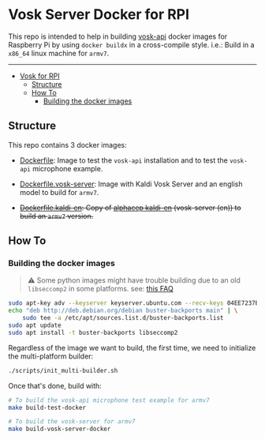 # Vosk Server Docker for RPI

This repo is intended to help in building [vosk-api](https://github.com/alphacep/vosk-api)
docker images for Raspberry Pi by using `docker buildx` in a cross-compile style.
i.e.: Build in a `x86_64` linux machine for `armv7`.

----

<!--ts-->
* [Vosk for RPI](#vosk-for-rpi)
   * [Structure](#structure)
   * [How To](#how-to)
      * [Building the docker images](#building-the-docker-images)

<!-- Created by https://github.com/ekalinin/github-markdown-toc -->
<!-- Added by: ubuntu, at: Tue Apr 19 12:28:30 UTC 2022 -->

<!--te-->

## Structure

This repo contains 3 docker images:

 - [Dockerfile](dockerfiles/Dockerfile): Image to test the `vosk-api` installation
    and to test the `vosk-api` microphone example.

 - [Dockerfile.vosk-server](dockerfiles/Dockerfile.vosk-server): Image with Kaldi Vosk Server and an english model to build for `armv7`.

 - ~~[Dockerfile.kaldi-en](dockerfiles/Dockerfile.kaldi-en): Copy of [alphacep kaldi-en](https://github.com/alphacep/vosk-server/blob/master/docker/Dockerfile.kaldi-en) (vosk-server (en)) to build an `armv7` version.~~


## How To

### Building the docker images

> ⚠️ Some python images might have trouble building due to an old `libseccomp2`
> in some platforms. see: [this FAQ](https://docs.linuxserver.io/faq)

```bash
sudo apt-key adv --keyserver keyserver.ubuntu.com --recv-keys 04EE7237B7D453EC 648ACFD622F3D138
echo "deb http://deb.debian.org/debian buster-backports main" | \
    sudo tee -a /etc/apt/sources.list.d/buster-backports.list
sudo apt update
sudo apt install -t buster-backports libseccomp2
```


Regardless of the image we want to build, the first time, we need to initialize the multi-platform builder:

```bash
./scripts/init_multi-builder.sh
```

Once that's done, build with:

```bash
# To build the vosk-api microphone test example for armv7
make build-test-docker
```

```bash
# To build the vosk-server for armv7
make build-vosk-server-docker
```
